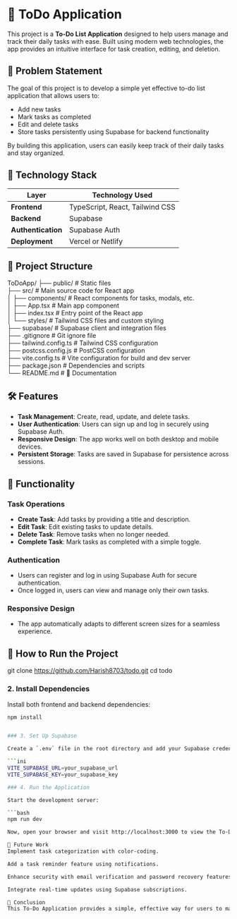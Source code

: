 # 📝 ToDo Application

This project is a **To-Do List Application** designed to help users manage and track their daily tasks with ease. Built using modern web technologies, the app provides an intuitive interface for task creation, editing, and deletion.

## 🚀 Problem Statement

The goal of this project is to develop a simple yet effective to-do list application that allows users to:

- Add new tasks
- Mark tasks as completed
- Edit and delete tasks
- Store tasks persistently using Supabase for backend functionality

By building this application, users can easily keep track of their daily tasks and stay organized.

## 🔧 Technology Stack

| Layer               | Technology Used    |
|---------------------|--------------------|
| **Frontend**         | TypeScript, React, Tailwind CSS |
| **Backend**          | Supabase           |
| **Authentication**   | Supabase Auth      |
| **Deployment**       | Vercel or Netlify |

## 📁 Project Structure

ToDoApp/
├── public/             # Static files  
├── src/                # Main source code for React app  
│   ├── components/     # React components for tasks, modals, etc.  
│   ├── App.tsx         # Main app component  
│   ├── index.tsx       # Entry point of the React app  
│   └── styles/         # Tailwind CSS files and custom styling  
├── supabase/           # Supabase client and integration files  
├── .gitignore          # Git ignore file  
├── tailwind.config.ts  # Tailwind CSS configuration  
├── postcss.config.js   # PostCSS configuration  
├── vite.config.ts      # Vite configuration for build and dev server  
├── package.json        # Dependencies and scripts  
└── README.md           # 📄 Documentation

## 🛠 Features

- **Task Management**: Create, read, update, and delete tasks.  
- **User Authentication**: Users can sign up and log in securely using Supabase Auth.  
- **Responsive Design**: The app works well on both desktop and mobile devices.  
- **Persistent Storage**: Tasks are saved in Supabase for persistence across sessions.

## 🤖 Functionality

### Task Operations

- **Create Task**: Add tasks by providing a title and description.  
- **Edit Task**: Edit existing tasks to update details.  
- **Delete Task**: Remove tasks when no longer needed.  
- **Complete Task**: Mark tasks as completed with a simple toggle.

### Authentication

- Users can register and log in using Supabase Auth for secure authentication.  
- Once logged in, users can view and manage only their own tasks.

### Responsive Design

- The app automatically adapts to different screen sizes for a seamless experience.

## 📝 How to Run the Project
git clone https://github.com/Harish8703/todo.git
cd todo

### 2. Install Dependencies

Install both frontend and backend dependencies:

```bash
npm install


### 3. Set Up Supabase

Create a `.env` file in the root directory and add your Supabase credentials:

```ini
VITE_SUPABASE_URL=your_supabase_url
VITE_SUPABASE_KEY=your_supabase_key

### 4. Run the Application

Start the development server:

```bash
npm run dev

Now, open your browser and visit http://localhost:3000 to view the To-Do app in action!

🔮 Future Work
Implement task categorization with color-coding.

Add a task reminder feature using notifications.

Enhance security with email verification and password recovery features.

Integrate real-time updates using Supabase subscriptions.

🏁 Conclusion
This To-Do Application provides a simple, effective way for users to manage their daily tasks using modern technologies like React, TypeScript, Tailwind CSS, and Supabase for backend functionality. The project demonstrates a full-stack application with both frontend and backend integration.
